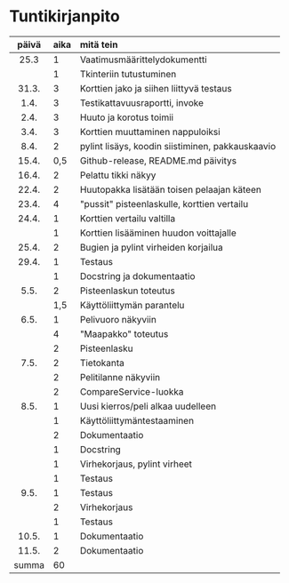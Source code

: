 # Tuntikirjanpito

| päivä | aika | mitä tein |
| :----:|:-----| :-----|
| 25.3 | 1 | Vaatimusmäärittelydokumentti |
| | 1 | Tkinteriin tutustuminen |
| 31.3. | 3 | Korttien jako ja siihen liittyvä testaus |
| 1.4. | 3 | Testikattavuusraportti, invoke |
| 2.4. | 3 | Huuto ja korotus toimii |
| 3.4. | 3 | Korttien muuttaminen nappuloiksi |
| 8.4. | 2 | pylint lisäys, koodin siistiminen, pakkauskaavio |
| 15.4. | 0,5 | Github-release, README.md päivitys |
| 16.4. | 2 | Pelattu tikki näkyy |
| 22.4. | 2 | Huutopakka lisätään toisen pelaajan käteen |
| 23.4. | 4 | "pussit" pisteenlaskulle, korttien vertailu |
| 24.4. | 1 | Korttien vertailu valtilla |
|  | 1 | Korttien lisääminen huudon voittajalle |
| 25.4. | 2 | Bugien ja pylint virheiden korjailua |
| 29.4. | 1 | Testaus |
|  | 1 | Docstring ja dokumentaatio |
| 5.5. | 2 | Pisteenlaskun toteutus |
|  | 1,5 | Käyttöliittymän parantelu |
| 6.5. | 1 | Pelivuoro näkyviin |
|  | 4 | "Maapakko" toteutus |
|  | 2 | Pisteenlasku |
| 7.5. | 2 | Tietokanta |
|  | 2 | Pelitilanne näkyviin |
|  | 2 | CompareService-luokka |
| 8.5. | 1 | Uusi kierros/peli alkaa uudelleen |
|  | 1 | Käyttöliittymäntestaaminen |
|  | 2 | Dokumentaatio |
|  | 1 | Docstring |
|  | 1 | Virhekorjaus, pylint virheet |
|  | 1 | Testaus
| 9.5. | 1 | Testaus |
|  | 2 | Virhekorjaus |
|  | 1 | Testaus | 
| 10.5. | 1| Dokumentaatio |
| 11.5. | 2 | Dokumentaatio |
| summa | 60 |  |
